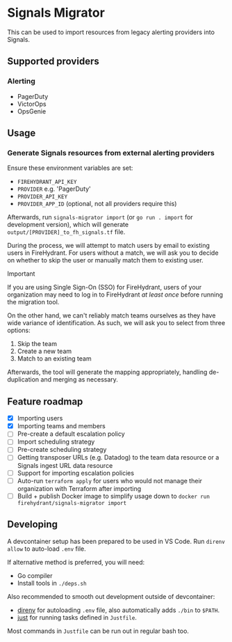 # Signals Migrator

This can be used to import resources from legacy alerting providers into Signals.

## Supported providers

### Alerting 
- PagerDuty
- VictorOps
- OpsGenie

## Usage

### Generate Signals resources from external alerting providers

Ensure these environment variables are set:

- `FIREHYDRANT_API_KEY`
- `PROVIDER` e.g. 'PagerDuty'
- `PROVIDER_API_KEY`
- `PROVIDER_APP_ID` (optional, not all providers require this)

Afterwards, run `signals-migrator import` (or `go run . import` for development version), which will generate `output/[PROVIDER]_to_fh_signals.tf` file.

During the process, we will attempt to match users by email to existing users in FireHydrant. For users without a match, we will ask you to decide on whether to skip the user or manually match them to existing user.

> [!IMPORTANT]  
> If you are using Single Sign-On (SSO) for FireHydrant, users of your organization may need to log in to FireHydrant _at least once_ before running the migration tool.

On the other hand, we can't reliably match teams ourselves as they have wide variance of identification. As such, we will ask you to select from three options:

1. Skip the team
1. Create a new team
1. Match to an existing team

Afterwards, the tool will generate the mapping appropriately, handling de-duplication and merging as necessary.

## Feature roadmap

- [x] Importing users
- [x] Importing teams and members
- [ ] Pre-create a default escalation policy
- [ ] Import scheduling strategy
- [ ] Pre-create scheduling strategy
- [ ] Getting transposer URLs (e.g. Datadog) to the team data resource or a Signals ingest URL data resource
- [ ] Support for importing escalation policies
- [ ] Auto-run `terraform apply` for users who would not manage their organization with Terraform after importing
- [ ] Build + publish Docker image to simplify usage down to `docker run firehydrant/signals-migrator import`

## Developing

A devcontainer setup has been prepared to be used in VS Code. Run `direnv allow` to auto-load `.env` file.

If alternative method is preferred, you will need:

- Go compiler
- Install tools in `./deps.sh`

Also recommended to smooth out development outside of devcontainer:

- [direnv](https://direnv.net/) for autoloading `.env` file, also automatically adds `./bin` to `$PATH`.
- [just](https://just.systems/) for running tasks defined in `Justfile`.

Most commands in `Justfile` can be run out in regular bash too.

